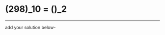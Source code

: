 # (298)_10 = ()_2
----------------------------------------------------------
add your solution below-